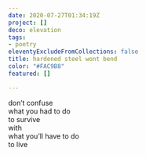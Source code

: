 ```yaml
---
date: 2020-07-27T01:34:19Z
project: []
deco: elevation
tags:
- poetry
eleventyExcludeFromCollections: false
title: hardened steel wont bend
color: "#FAC9B8"
featured: []

---
```

don’t confuse  
what you had to do  
     to survive  
with  
what you’ll have to do  
     to live